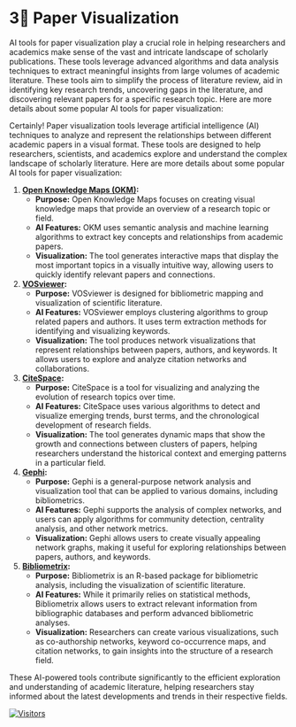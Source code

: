 # 3⃣ Paper Visualization

AI tools for paper visualization play a crucial role in helping researchers and academics make sense of the vast and intricate landscape of scholarly publications. These tools leverage advanced algorithms and data analysis techniques to extract meaningful insights from large volumes of academic literature. These tools aim to simplify the process of literature review, aid in identifying key research trends, uncovering gaps in the literature, and discovering relevant papers for a specific research topic. Here are more details about some popular AI tools for paper visualization:

Certainly! Paper visualization tools leverage artificial intelligence (AI) techniques to analyze and represent the relationships between different academic papers in a visual format. These tools are designed to help researchers, scientists, and academics explore and understand the complex landscape of scholarly literature. Here are more details about some popular AI tools for paper visualization:

1. [**Open Knowledge Maps (OKM)**](open-knowledge-maps-okm.md)**:**
   * **Purpose:** Open Knowledge Maps focuses on creating visual knowledge maps that provide an overview of a research topic or field.
   * **AI Features:** OKM uses semantic analysis and machine learning algorithms to extract key concepts and relationships from academic papers.
   * **Visualization:** The tool generates interactive maps that display the most important topics in a visually intuitive way, allowing users to quickly identify relevant papers and connections.
2. [**VOSviewer**](vosviewer.md)**:**
   * **Purpose:** VOSviewer is designed for bibliometric mapping and visualization of scientific literature.
   * **AI Features:** VOSviewer employs clustering algorithms to group related papers and authors. It uses term extraction methods for identifying and visualizing keywords.
   * **Visualization:** The tool produces network visualizations that represent relationships between papers, authors, and keywords. It allows users to explore and analyze citation networks and collaborations.
3. [**CiteSpace**](citespace.md)**:**
   * **Purpose:** CiteSpace is a tool for visualizing and analyzing the evolution of research topics over time.
   * **AI Features:** CiteSpace uses various algorithms to detect and visualize emerging trends, burst terms, and the chronological development of research fields.
   * **Visualization:** The tool generates dynamic maps that show the growth and connections between clusters of papers, helping researchers understand the historical context and emerging patterns in a particular field.
4. [**Gephi**](gephi.md)**:**
   * **Purpose:** Gephi is a general-purpose network analysis and visualization tool that can be applied to various domains, including bibliometrics.
   * **AI Features:** Gephi supports the analysis of complex networks, and users can apply algorithms for community detection, centrality analysis, and other network metrics.
   * **Visualization:** Gephi allows users to create visually appealing network graphs, making it useful for exploring relationships between papers, authors, and keywords.
5. [**Bibliometrix**](bibliometrix.md)**:**
   * **Purpose:** Bibliometrix is an R-based package for bibliometric analysis, including the visualization of scientific literature.
   * **AI Features:** While it primarily relies on statistical methods, Bibliometrix allows users to extract relevant information from bibliographic databases and perform advanced bibliometric analyses.
   * **Visualization:** Researchers can create various visualizations, such as co-authorship networks, keyword co-occurrence maps, and citation networks, to gain insights into the structure of a research field.

These AI-powered tools contribute significantly to the efficient exploration and understanding of academic literature, helping researchers stay informed about the latest developments and trends in their respective fields.

[![Visitors](https://api.visitorbadge.io/api/visitors?path=https%3A%2F%2Fgithub.com%2Fdrshahizan\&labelColor=%23697689\&countColor=%23555555\&style=plastic)](https://visitorbadge.io/status?path=https%3A%2F%2Fgithub.com%2Fdrshahizan)
